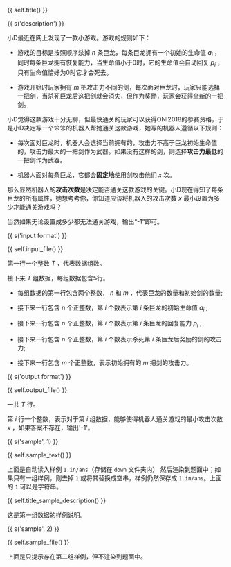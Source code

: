 {{ self.title() }}

{{ s('description') }}

小D最近在网上发现了一款小游戏。游戏的规则如下：

* 游戏的目标是按照顺序杀掉 $n$ 条巨龙，每条巨龙拥有一个初始的生命值 $a_i$ ，同时每条巨龙拥有恢复能力，当生命值小于0时，它的生命值会自动回复 $p_i$ ，只有生命值恰好为0时它才会死去。

* 游戏开始时玩家拥有 $m$ 把攻击力不同的剑，每次面对巨龙时，玩家只能选择一把剑，当杀死巨龙后这把剑就会消失，但作为奖励，玩家会获得全新的一把剑。

小D觉得这款游戏十分无聊，但最快通关的玩家可以获得ONI2018的参赛资格，于是小D决定写一个笨笨的机器人帮她通关这款游戏，她写的机器人遵循以下规则：

* 每次面对巨龙时，机器人会选择当前拥有的，攻击力不高于巨龙初始生命值的，攻击力最大的一把剑作为武器。如果没有这样的剑，则选择**攻击力最低**的一把剑作为武器。

* 机器人面对每条巨龙，它都会**固定地**使用剑攻击他们 $x$ 次。

那么显然机器人的**攻击次数**是决定能否通关这款游戏的关键。小D现在得知了每条巨龙的所有属性，她想考考你，你知道应该将机器人的攻击次数 $x$ 最小设置为多少才能通关游戏吗？

当然如果无论设置成多少都无法通关游戏，输出“-1”即可。

{{ s('input format') }}

{{ self.input_file() }}

第一行一个整数 $T$ ，代表数据组数。

接下来 $T$ 组数据，每组数据包含5行。

* 每组数据的第一行包含两个整数， $n$ 和 $m$ ，代表巨龙的数量和初始剑的数量;

* 接下来一行包含 $n$ 个正整数，第 $i$ 个数表示第 $i$ 条巨龙的初始生命值 $a_i$ ;
	
* 接下来一行包含 $n$ 个正整数，第 $i$ 个数表示第 $i$ 条巨龙的回复能力 $p_i$ ;

* 接下来一行包含 $n$ 个正整数，第 $i$ 个数表示杀死第 $i$ 条巨龙后奖励的剑的攻击力;

* 接下来一行包含 $m$ 个正整数，表示初始拥有的 $m$ 把剑的攻击力。

{{ s('output format') }}

{{ self.output_file() }}

一共 $T$ 行。

第 $i$ 行一个整数，表示对于第 $i$ 组数据，能够使得机器人通关游戏的最小攻击次数 $x$ ，如果答案不存在，输出'-1'。

{{ s('sample', 1) }}

{{ self.sample_text() }}

上面是自动读入样例 `1.in/ans`（存储在 `down` 文件夹内） 然后渲染到题面中；如果只有一组样例，则去掉 `1` 或将其替换成空串，样例仍然保存成 `1.in/ans`。上面的 `1` 可以是字符串。

{{ self.title_sample_description() }}

这是第一组数据的样例说明。

{{ s('sample', 2) }}

{{ self.sample_file() }}

上面是只提示存在第二组样例，但不渲染到题面中。
